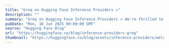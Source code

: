 ```yaml
---
title: "Groq on Hugging Face Inference Providers 🔥"
description: ""
summary: "Groq on Hugging Face Inference Providers 🔥 We're thrilled to share that Groq is now a supported Infe..."
pubDate: "Mon, 16 Jun 2025 00:00:00 GMT"
source: "Hugging Face Blog"
url: "https://huggingface.co/blog/inference-providers-groq"
thumbnail: "https://huggingface.co/blog/assets/inference-providers/welcome-groq.jpg"
---
```


